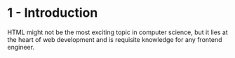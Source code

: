 # 1 - Introduction

HTML might not be the most exciting topic in computer science, but it lies at the heart of web development and is requisite knowledge for any frontend engineer.
